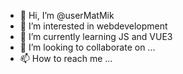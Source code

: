 - 👋 Hi, I’m @userMatMik
- 👀 I’m interested in webdevelopment
- 🌱 I’m currently learning JS and VUE3
- 💞️ I’m looking to collaborate on ...
- 📫 How to reach me ...

<!---
userMatMik/userMatMik is a ✨ special ✨ repository because its `README.md` (this file) appears on your GitHub profile.
You can click the Preview link to take a look at your changes.
--->
